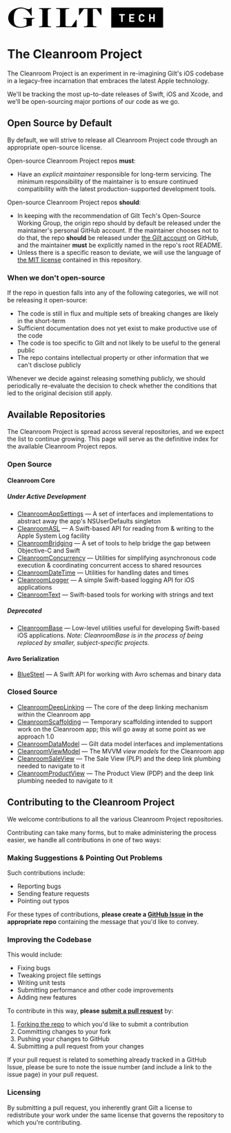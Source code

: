 ![Gilt Tech logo](https://raw.githubusercontent.com/gilt/Cleanroom/master/Assets/gilt-tech-logo.png)

# The Cleanroom Project

The Cleanroom Project is an experiment in re-imagining Gilt's iOS codebase in a legacy-free incarnation that embraces the latest Apple technology.

We'll be tracking the most up-to-date releases of Swift, iOS and Xcode, and we'll be open-sourcing major portions of our code as we go.

## Open Source by Default

By default, we will strive to release all Cleanroom Project code through an appropriate open-source license.

Open-source Cleanroom Project repos **must**:

- Have an *explicit maintainer* responsible for long-term servicing. The minimum responsibility of the maintainer is to ensure continued compatibility with the latest production-supported development tools.

Open-source Cleanroom Project repos **should**:

- In keeping with the recommendation of Gilt Tech's Open-Source Working Group, the origin repo should by default be released under the maintainer's personal GitHub account. If the maintainer chooses not to do that, the repo **should** be released under [the Gilt account](https://github.com/gilt/) on GitHub, and the maintainer **must** be explicitly named in the repo's root README.
- Unless there is a specific reason to deviate, we will use the language of [the MIT license](https://github.com/gilt/Cleanroom/blob/master/LICENSE) contained in this repository.

### When we don't open-source

If the repo in question falls into any of the following categories, we will not be releasing it open-source:

- The code is still in flux and multiple sets of breaking changes are likely in the short-term
- Sufficient documentation does not yet exist to make productive use of the code
- The code is too specific to Gilt and not likely to be useful to the general public
- The repo contains intellectual property or other information that we can't disclose publicly

Whenever we decide against releasing something publicly, we should periodically re-evaluate the decision to check whether the conditions that led to the original decision still apply.

## Available Repositories

The Cleanroom Project is spread across several repositories, and we expect the list to continue growing. This page will serve as the definitive index for the available Cleanroom Project repos.

### Open Source

#### Cleanroom Core

##### Under Active Development

- [CleanroomAppSettings](http://github.com/emaloney/CleanroomAppSettings) — A set of interfaces and implementations to abstract away the app's NSUserDefaults singleton
- [CleanroomASL](http://github.com/emaloney/CleanroomASL) — A Swift-based API for reading from & writing to the Apple System Log facility
- [CleanroomBridging](http://github.com/emaloney/CleanroomBridging) — A set of tools to help bridge the gap between Objective-C and Swift
- [CleanroomConcurrency](http://github.com/emaloney/CleanroomConcurrency) — Utilities for simplifying asynchronous code execution & coordinating concurrent access to shared resources
- [CleanroomDateTime](http://github.com/emaloney/CleanroomDateTime) — Utilities for handling dates and times
- [CleanroomLogger](http://github.com/emaloney/CleanroomLogger) — A simple Swift-based logging API for iOS applications
- [CleanroomText](http://github.com/emaloney/CleanroomText) — Swift-based tools for working with strings and text

##### Deprecated

- [CleanroomBase](http://github.com/emaloney/CleanroomBase) — Low-level utilities useful for developing Swift-based iOS applications. *Note: CleanroomBase is in the process of being replaced by smaller, subject-specific projects.*

#### Avro Serialization

- [BlueSteel](https://github.com/gilt/BlueSteel) — A Swift API for working with Avro schemas and binary data

### Closed Source

- [CleanroomDeepLinking](https://github.com/gilt/CleanroomDeepLinking) — The core of the deep linking mechanism within the Cleanroom app
- [CleanroomScaffolding](https://github.com/gilt/CleanroomScaffolding) — Temporary scaffolding intended to support work on the Cleanroom app; this will go away at some point as we approach 1.0
- [CleanroomDataModel](https://github.com/gilt/CleanroomDataModel) — Gilt data model interfaces and implementations
- [CleanroomViewModel](https://github.com/gilt/CleanroomViewModel) — The MVVM *view models* for the Cleanroom app
- [CleanroomSaleView](https://github.com/gilt/CleanroomSaleView) — The Sale View (PLP) and the deep link plumbing needed to navigate to it
- [CleanroomProductView](https://github.com/gilt/CleanroomProductView) — The Product View (PDP) and the deep link plumbing needed to navigate to it

## Contributing to the Cleanroom Project

We welcome contributions to all the various Cleanroom Project repositories.

Contributing can take many forms, but to make administering the process easier, we handle all contributions in one of two ways:

### Making Suggestions &amp; Pointing Out Problems

Such contributions include:

- Reporting bugs
- Sending feature requests
- Pointing out typos

For these types of contributions, **please create a [GitHub Issue](https://guides.github.com/features/issues/) in the appropriate repo** containing the message that you'd like to convey.

### Improving the Codebase

This would include:

- Fixing bugs
- Tweaking project file settings
- Writing unit tests
- Submitting performance and other code improvements
- Adding new features

To contribute in this way, **please [submit a pull request](https://help.github.com/articles/using-pull-requests/)** by:

1. [Forking the repo](https://help.github.com/articles/fork-a-repo/) to which you'd like to submit a contribution
2. Committing changes to your fork
3. Pushing your changes to GitHub
4. Submitting a pull request from your changes

If your pull request is related to something already tracked in a GitHub Issue, please be sure to note the issue number (and include a link to the issue page) in your pull request.

### Licensing

By submitting a pull request, you inherently grant Gilt a license to redistribute your work under the same license that governs the repository to which you're contributing.
